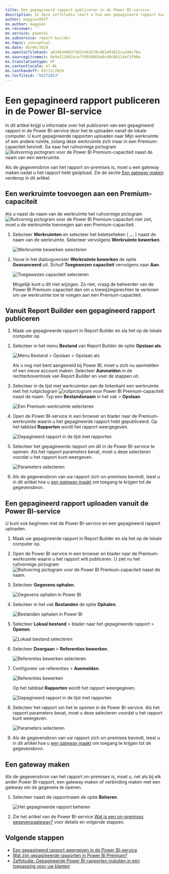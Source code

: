 ```yaml
---
title: Een gepagineerd rapport publiceren in de Power BI-service
description: In deze zelfstudie leert u hoe een gepagineerd rapport kunt publiceren in de Power BI-service door het te uploaden vanaf de lokale computer.
author: maggiesMSFT
ms.author: maggies
ms.reviewer: ''
ms.service: powerbi
ms.subservice: report-builder
ms.topic: conceptual
ms.date: 05/04/2020
ms.openlocfilehash: a634844093f103c942b70cd81d93822ca240cf0a
ms.sourcegitcommit: 0e9e211082eca7fd939803e0cd9c6b114af2f90a
ms.translationtype: HT
ms.contentlocale: nl-NL
ms.lasthandoff: 05/13/2020
ms.locfileid: "83272023"
---
```

# <a name="publish-a-paginated-report-to-the-power-bi-service"></a>Een gepagineerd rapport publiceren in de Power BI-service

In dit artikel krijgt u informatie over het publiceren van een gepagineerd rapport in de Power BI-service door het te uploaden vanaf de lokale computer. U kunt gepagineerde rapporten uploaden naar Mijn werkruimte of een andere ruimte, zolang deze werkruimte zich maar in een Premium-capaciteit bevindt. Ga naar het ruitvormige pictogram ![Ruitvormig pictogram voor de Power BI Premium-capaciteit](media/paginated-reports-save-to-power-bi-service/premium-diamond.png) naast de naam van een werkruimte. 

Als de gegevensbron van het rapport on-premises is, moet u een gateway maken nadat u het rapport hebt geüpload. Zie de sectie [Een gateway maken](#create-a-gateway) verderop in dit artikel.

## <a name="add-a-workspace-to-a-premium-capacity"></a>Een werkruimte toevoegen aan een Premium-capaciteit

Als u naast de naam van de werkruimte het ruitvormige pictogram ![Ruitvormig pictogram voor de Power BI Premium-capaciteit](media/paginated-reports-save-to-power-bi-service/premium-diamond.png) niet ziet, moet u de werkruimte toevoegen aan een Premium-capaciteit. 

1. Selecteer **Werkruimten** en selecteer het beletselteken ( **...** ) naast de naam van de werkruimte. Selecteer vervolgens **Werkruimte bewerken**.

    ![Werkruimte bewerken selecteren](media/paginated-reports-save-to-power-bi-service/power-bi-paginated-edit-workspace.png)

1. Vouw in het dialoogvenster **Werkruimte bewerken** de optie **Geavanceerd** uit. Schuif **Toegewezen capaciteit** vervolgens naar **Aan**.

    ![Toegewezen capaciteit selecteren](media/paginated-reports-save-to-power-bi-service/power-bi-paginated-edit-workspace-dialog.png)

   Mogelijk kunt u dit niet wijzigen. Zo niet, vraag de beheerder van de Power BI Premium-capaciteit dan om u toewijzingsrechten te verlenen om uw werkruimte toe te voegen aan een Premium-capaciteit.

## <a name="from-report-builder-publish-a-paginated-report"></a>Vanuit Report Builder een gepagineerd rapport publiceren

1. Maak uw gepagineerde rapport in Report Builder en sla het op de lokale computer op.

1. Selecteer in het menu **Bestand** van Report Builder de optie **Opslaan als**.

    ![Menu Bestand > Opslaan > Opslaan als](media/paginated-reports-save-to-power-bi-service/power-bi-paginated-save-as.png)

    Als u nog niet bent aangemeld bij Power BI, moet u zich nu aanmelden of een nieuw account maken. Selecteer **Aanmelden** in de rechterbovenhoek van Report Builder en voer de stappen uit.

2. Selecteer in de lijst met werkruimten aan de linkerkant een werkruimte met het ruitpictogram ![ruitpictogram voor Power BI Premium-capaciteit](media/paginated-reports-save-to-power-bi-service/premium-diamond.png) naast de naam. Typ een **Bestandsnaam** in het vak > **Opslaan**. 

    ![Een Premium-werkruimte selecteren](media/paginated-reports-save-to-power-bi-service/power-bi-paginated-select-workspace.png)

4. Open de Power BI-service in een browser en blader naar de Premium-werkruimte waarin u het gepagineerde rapport hebt gepubliceerd. Op het tabblad **Rapporten** wordt het rapport weergegeven.

    ![Gepagineerd rapport in de lijst met rapporten](media/paginated-reports-save-to-power-bi-service/power-bi-paginated-wwi-report.png)

5. Selecteer het gepagineerde rapport om dit in de Power BI-service te openen. Als het rapport parameters bevat, moet u deze selecteren voordat u het rapport kunt weergeven.

    ![Parameters selecteren](media/paginated-reports-save-to-power-bi-service/power-bi-paginated-select-parameters.png)

6. Als de gegevensbron van uw rapport zich on-premises bevindt, leest u in dit artikel hoe u [een gateway maakt](#create-a-gateway) om toegang te krijgen tot de gegevensbron.

## <a name="from-the-power-bi-service-upload-a-paginated-report"></a>Een gepagineerd rapport uploaden vanuit de Power BI-service

U kunt ook beginnen met de Power BI-service en een gepagineerd rapport uploaden.

1. Maak uw gepagineerde rapport in Report Builder en sla het op de lokale computer op.

1. Open de Power BI-service in een browser en blader naar de Premium-werkruimte waarin u het rapport wilt publiceren. U ziet nu het ruitvormige pictogram ![Ruitvormig pictogram voor de Power BI Premium-capaciteit](media/paginated-reports-save-to-power-bi-service/premium-diamond.png) naast de naam. 

1. Selecteer **Gegevens ophalen**.

    ![Gegevens ophalen in Power BI](media/paginated-reports-save-to-power-bi-service/power-bi-paginated-get-data.png)

1. Selecteer in het vak **Bestanden** de optie **Ophalen**.

    ![Bestanden ophalen in Power BI](media/paginated-reports-save-to-power-bi-service/power-bi-paginated-files-get.png)

1. Selecteer **Lokaal bestand** > blader naar het gepagineerde rapport > **Openen**.

    ![Lokaal bestand selecteren](media/paginated-reports-save-to-power-bi-service/power-bi-paginated-local-file.png)

1. Selecteer **Doorgaan** > **Referenties bewerken**.

    ![Referenties bewerken selecteren](media/paginated-reports-save-to-power-bi-service/power-bi-paginated-select-edit-credentials.png)

1. Configureer uw referenties > **Aanmelden**.

    ![Referenties bewerken](media/paginated-reports-save-to-power-bi-service/power-bi-paginated-credentials.png)

   Op het tabblad **Rapporten** wordt het rapport weergegeven.

    ![Gepagineerd rapport in de lijst met rapporten](media/paginated-reports-save-to-power-bi-service/power-bi-paginated-wwi-report.png)

1. Selecteer het rapport om het te openen in de Power BI-service. Als het rapport parameters bevat, moet u deze selecteren voordat u het rapport kunt weergeven.
 
    ![Parameters selecteren](media/paginated-reports-save-to-power-bi-service/power-bi-paginated-select-parameters.png)

6. Als de gegevensbron van uw rapport zich on-premises bevindt, leest u in dit artikel hoe u [een gateway maakt](#create-a-gateway) om toegang te krijgen tot de gegevensbron.

## <a name="create-a-gateway"></a>Een gateway maken

Als de gegevensbron van het rapport on-premises is, moet u, net als bij elk ander Power BI-rapport, een gateway maken of verbinding maken met een gateway om de gegevens te openen.

1. Selecteer naast de rapportnaam de optie **Beheren**.

   ![Het gepagineerde rapport beheren](media/paginated-reports-save-to-power-bi-service/power-bi-paginated-manage.png)

1. Zie het artikel van de Power BI-service [Wat is een on-premises gegevensgateway?](../connect-data/service-gateway-onprem.md) voor details en volgende stappen.



## <a name="next-steps"></a>Volgende stappen

- [Een gepagineerd rapport weergeven in de Power BI-service](../consumer/paginated-reports-view-power-bi-service.md)
- [Wat zijn gepagineerde rapporten in Power BI Premium?](paginated-reports-report-builder-power-bi.md)
- [Zelfstudie: Gepagineerde Power BI-rapporten insluiten in een toepassing voor uw klanten](../developer/embed-paginated-reports-customers.md)


